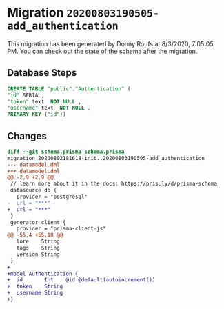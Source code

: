 # Migration `20200803190505-add_authentication`

This migration has been generated by Donny Roufs at 8/3/2020, 7:05:05 PM.
You can check out the [state of the schema](./schema.prisma) after the migration.

## Database Steps

```sql
CREATE TABLE "public"."Authentication" (
"id" SERIAL,
"token" text  NOT NULL ,
"username" text  NOT NULL ,
PRIMARY KEY ("id"))
```

## Changes

```diff
diff --git schema.prisma schema.prisma
migration 20200802181618-init..20200803190505-add_authentication
--- datamodel.dml
+++ datamodel.dml
@@ -2,9 +2,9 @@
 // learn more about it in the docs: https://pris.ly/d/prisma-schema
 datasource db {
   provider = "postgresql"
-  url = "***"
+  url = "***"
 }
 generator client {
   provider = "prisma-client-js"
@@ -55,4 +55,10 @@
   lore    String
   tags    String
   version String
 }
+
+model Authentication {
+  id       Int    @id @default(autoincrement())
+  token    String
+  username String
+}
```


